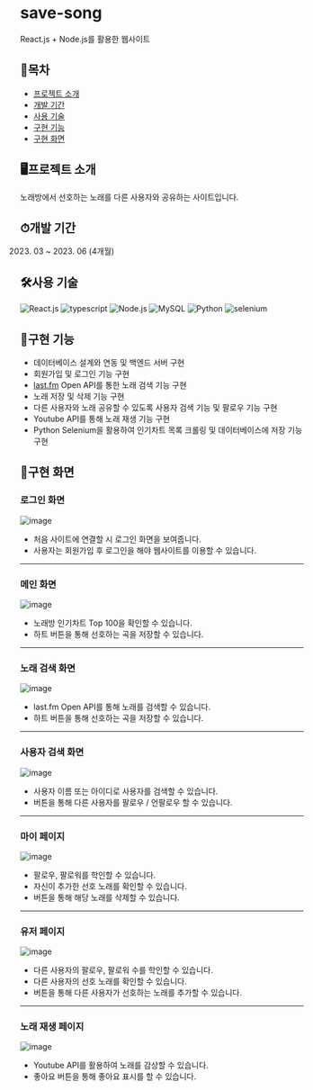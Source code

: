 # save-song
React.js + Node.js를 활용한 웹사이트

## 📒목차
- [프로젝트 소개](#프로젝트-소개)
- [개발 기간](#개발-기간)
- [사용 기술](#사용-기술)
- [구현 기능](#구현-기능)
- [구현 화면](#구현-화면)

## 🖥프로젝트 소개
노래방에서 선호하는 노래를 다른 사용자와 공유하는 사이트입니다.

## ⏱개발 기간
2023. 03 ~ 2023. 06 (4개월)


## 🛠사용 기술
![React.js](https://img.shields.io/badge/next.js-%23323330.svg?style=for-the-badge&logo=next.js&logoColor=#61DAFB)
![typescript](https://img.shields.io/badge/typescript-%23323330.svg?style=for-the-badge&logo=typescript&logoColor=#3178C6)
![Node.js](https://img.shields.io/badge/node.js-%23323330.svg?style=for-the-badge&logo=nodedotjs&logoColor=#339933)
![MySQL](https://img.shields.io/badge/mysql-%23323330.svg?style=for-the-badge&logo=mysql&logoColor=#4479A1)
![Python](https://img.shields.io/badge/python-%23323330.svg?style=for-the-badge&logo=python&logoColor=#3776AB)
![selenium](https://img.shields.io/badge/selenium-%23323330.svg?style=for-the-badge&logo=selenium&logoColor=##43B02A)


## 📕구현 기능
- 데이터베이스 설계와 연동 및 백엔드 서버 구현
- 회원가입 및 로그인 기능 구현
- [last.fm](https://www.last.fm/api) Open API를 통한 노래 검색 기능 구현
- 노래 저장 및 삭제 기능 구현
- 다른 사용자와 노래 공유할 수 있도록 사용자 검색 기능 및 팔로우 기능 구현
- Youtube API를 통해 노래 재생 기능 구현
- Python Selenium을 활용하여 인기차트 목록 크롤링 및 데이터베이스에 저장 기능 구현

## 👀구현 화면
### 로그인 화면
![image](https://github.com/ehdrjs4502/save-song/assets/33916924/917c3abe-c5b0-454a-ae73-59b8833bf2b1)
- 처음 사이트에 연결할 시 로그인 화면을 보여줍니다.
- 사용자는 회원가입 후 로그인을 해야 웹사이트를 이용할 수 있습니다.
---------------------------------------

### 메인 화면
![image](https://github.com/ehdrjs4502/save-song/assets/33916924/7a1dfb6b-4e74-453b-a68d-343e808282ef)
- 노래방 인기차트 Top 100을 확인할 수 있습니다.
- 하트 버튼을 통해 선호하는 곡을 저장할 수 있습니다.
---------------------------------------

### 노래 검색 화면
![image](https://github.com/ehdrjs4502/save-song/assets/33916924/c0f5e470-1a04-4acd-b028-02f95518e46a)
- last.fm Open API를 통해 노래를 검색할 수 있습니다.
- 하트 버튼을 통해 선호하는 곡을 저장할 수 있습니다.
---------------------------------------

### 사용자 검색 화면
![image](https://github.com/ehdrjs4502/save-song/assets/33916924/7debbac1-342f-4d69-a8c0-8ec63ad7639c)
- 사용자 이름 또는 아이디로 사용자를 검색할 수 있습니다.
- 버튼을 통해 다른 사용자를 팔로우 / 언팔로우 할 수 있습니다.
---------------------------------------

### 마이 페이지 
![image](https://github.com/ehdrjs4502/save-song/assets/33916924/06d0eed5-6aa9-475a-b444-79bf51f0e8f7)
- 팔로우, 팔로워를 학인할 수 있습니다.
- 자신이 추가한 선호 노래를 확인할 수 있습니다.
- 버튼을 통해 해당 노래를 삭제할 수 있습니다.
---------------------------------------

### 유저 페이지
![image](https://github.com/ehdrjs4502/save-song/assets/33916924/68770005-ad90-4cd5-8181-648096034cf4)
- 다른 사용자의 팔로우, 팔로워 수를 학인할 수 있습니다.
- 다른 사용자의 선호 노래를 확인할 수 있습니다.
- 버튼을 통해 다른 사용자가 선호하는 노래를 추가할 수 있습니다.
---------------------------------------


### 노래 재생 페이지
![image](https://github.com/ehdrjs4502/save-song/assets/33916924/ac326943-3b05-4af6-b480-f8fce26101ab)
- Youtube API를 활용하여 노래를 감상할 수 있습니다.
- 좋아요 버튼을 통해 좋아요 표시를 할 수 있습니다.





